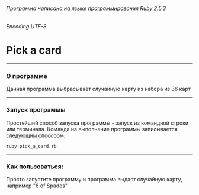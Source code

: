 ###### Программа написана на языке программирования Ruby 2.5.3
###### Encoding UTF-8
# Pick a card
***
### О программе
Данная программа выбрасывает случайную карту из набора из 36 карт
***
### Запуск программы
Простейший способ запуска программы - запуск из командной строки  или терминала.
Команда на выполнение программы записывается следующим способом:
```
ruby pick_a_card.rb
```
***
### Как пользоваться:
Просто запустите программу и программа выдаст случайную карту, например "8 of Spades".
